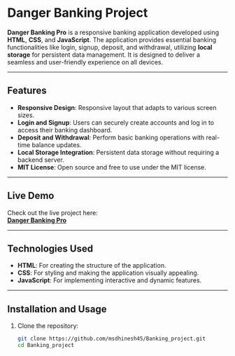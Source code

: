 # Danger Banking Project

**Danger Banking Pro** is a responsive banking application developed using **HTML**, **CSS**, and **JavaScript**. The application provides essential banking functionalities like login, signup, deposit, and withdrawal, utilizing **local storage** for persistent data management. It is designed to deliver a seamless and user-friendly experience on all devices.

---

## Features

- **Responsive Design**: Responsive layout that adapts to various screen sizes.
- **Login and Signup**: Users can securely create accounts and log in to access their banking dashboard.
- **Deposit and Withdrawal**: Perform basic banking operations with real-time balance updates.
- **Local Storage Integration**: Persistent data storage without requiring a backend server.
- **MIT License**: Open source and free to use under the MIT license.

---

## Live Demo

Check out the live project here:  
**[Danger Banking Pro](https://msdhinesh45.github.io/Banking_project/)**

---

## Technologies Used

- **HTML**: For creating the structure of the application.
- **CSS**: For styling and making the application visually appealing.
- **JavaScript**: For implementing interactive and dynamic features.

---

## Installation and Usage

1. Clone the repository:
   ```bash
   git clone https://github.com/msdhinesh45/Banking_project.git
   cd Banking_project
